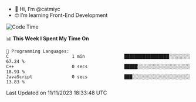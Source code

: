 - 👋 Hi, I’m @catmiyc
- 🤓 I’m learning Front-End Development

<!---
catmiyc/catmiyc is a ✨ special ✨ repository because its `README.md` (this file) appears on your GitHub profile.
You can click the Preview link to take a look at your changes.
--->


<!--START_SECTION:waka-->
![Code Time](http://img.shields.io/badge/Code%20Time-340%20hrs%2025%20mins-blue)

📊 **This Week I Spent My Time On** 

```text
💬 Programming Languages: 
C                        1 min               █████████████████░░░░░░░░   67.24 % 
C++                      0 secs              █████░░░░░░░░░░░░░░░░░░░░   18.93 % 
JavaScript               0 secs              ███░░░░░░░░░░░░░░░░░░░░░░   13.83 % 
```


 Last Updated on 11/11/2023 18:33:48 UTC
<!--END_SECTION:waka-->
